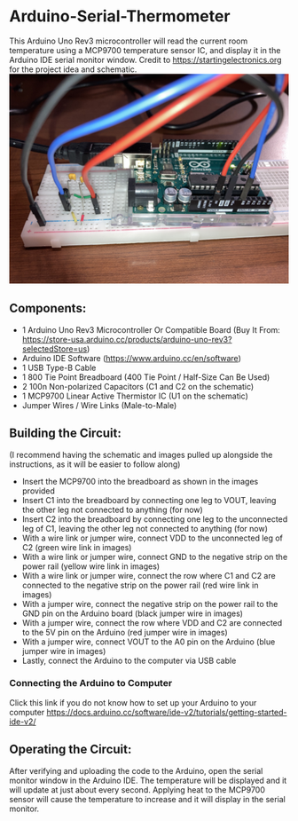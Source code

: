 # Arduino-Serial-Thermometer
This Arduino Uno Rev3 microcontroller will read the current room temperature using a MCP9700 temperature sensor IC, and display it in the Arduino IDE serial monitor window.
Credit to https://startingelectronics.org for the project idea and schematic.
<img src="https://github.com/mmsimmons24/Arduino-Serial-Thermometer/blob/main/serial_thermometer_images_and_videos/circuit1.jpg"/>
## Components:
* 1 Arduino Uno Rev3 Microcontroller Or Compatible Board (Buy It From: https://store-usa.arduino.cc/products/arduino-uno-rev3?selectedStore=us)
* Arduino IDE Software (https://www.arduino.cc/en/software)
* 1 USB Type-B Cable
* 1 800 Tie Point Breadboard (400 Tie Point / Half-Size Can Be Used)
* 2 100n Non-polarized Capacitors (C1 and C2 on the schematic)
* 1 MCP9700 Linear Active Thermistor IC (U1 on the schematic)
* Jumper Wires / Wire Links (Male-to-Male)
## Building the Circuit:
(I recommend having the schematic and images pulled up alongside the instructions, as it will be easier to follow along)
* Insert the MCP9700 into the breadboard as shown in the images provided
* Insert C1 into the breadboard by connecting one leg to VOUT, leaving the other leg not connected to anything (for now)
* Insert C2 into the breadboard by connecting one leg to the unconnected leg of C1, leaving the other leg not connected to anything (for now)
* With a wire link or jumper wire, connect VDD to the unconnected leg of C2 (green wire link in images)
* With a wire link or jumper wire, connect GND to the negative strip on the power rail (yellow wire link in images)
* With a wire link or jumper wire, connect the row where C1 and C2 are connected to the negative strip on the power rail (red wire link in images)
* With a jumper wire, connect the negative strip on the power rail to the GND pin on the Arduino board (black jumper wire in images)
* With a jumper wire, connect the row where VDD and C2 are connected to the 5V pin on the Arduino (red jumper wire in images)
* With a jumper wire, connect VOUT to the A0 pin on the Arduino (blue jumper wire in images)
* Lastly, connect the Arduino to the computer via USB cable 
### Connecting the Arduino to Computer
Click this link if you do not know how to set up your Arduino to your computer https://docs.arduino.cc/software/ide-v2/tutorials/getting-started-ide-v2/
## Operating the Circuit: 
After verifying and uploading the code to the Arduino, open the serial monitor window in the Arduino IDE. The temperature will be displayed and it will update at just about every second. Applying heat to the MCP9700 sensor will cause the temperature to increase and it will display in the serial monitor. 
